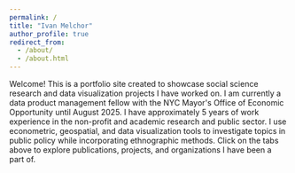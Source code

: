 ```yaml
---
permalink: /
title: "Ivan Melchor"
author_profile: true
redirect_from: 
  - /about/
  - /about.html
---
```


Welcome! This is a portfolio site created to showcase social science research and data visualization projects I have worked on. I am currently a data product management fellow with the NYC Mayor's Office of Economic Opportunity until August 2025. I have approximately 5 years of work experience in the non-profit and academic research and public sector. I use econometric, geospatial, and data visualization tools to investigate topics in public policy while incorporating ethnographic methods. Click on the tabs above to explore publications, projects, and organizations I have been a part of.



